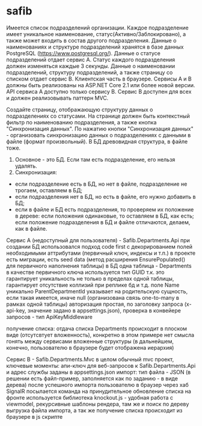 # safib

Имеется список подразделений организации. 
Каждое подразделение имеет уникальное наименование, статус(Активно/Заблокировано), а также может входить в состав другого подразделения. 
Данные о наименованиях и структуре подразделений хранятся в базе данных PostgreSQL (https://www.postgresql.org/).
Данные о статусе подразделений отдает сервис А. Статус каждого подразделения должен изменяться каждые 3 секунды.
Данные о наименовании подразделений, структуру подразделений, а также страницу со списком отдает сервис B.
Клиентская часть в браузере. 
Сервисы А и B должны быть реализованы на ASP.NET Core 2.1 или более новой версии.
API сервиса А доступно только сервису B. Сервис B доступен для всех и должен реализовывать паттерн MVC.

Создайте страницу, отображающую структуру данных о подразделениях со статусами.
На странице должен быть контекстный фильтр по наименованию подразделения, а также кнопка "Синхронизация данных". 
По нажатию кнопки "Синхронизация данных" - организовать синхронизацию данных о подразделениях с данными в файле (формат произвольный).
В БД древовидная структура, в файле тоже.
1. Основное - это БД. Если там есть подразделение, его нельзя удалять.
2. Синхронизация:
- если подразделение есть в БД, но нет в файле, подразделение не трогаем, оставляем в БД;
- если подразделения нет в БД, но есть в файле, его нужно добавить в БД;
- если в файле и БД есть подразделения, то проверяем их положение в дереве: если положения одинаковые, то оставляем в БД, как есть; если положение подразделения в БД и файле отличаются, делаем, как в файле.


Сервис А (недоступный для пользователя) - Safib.Departments.Api
при создании БД использовался подход code first с декорированием полей необходимыми аттрибутами (первичный ключ, индексы и т.п.)
в проекте есть миграции, есть seed data (метод расширения EnsurePopulated() для первичного наполнения таблицы)
в БД одна таблица - Departments
в качестве первичного ключа используется тип GUID т.к. это гарантирует уникальность не только в пределах одной таблицы, гарантирует отсутствие коллизий при реплике бд и т.д.
поле Name уникально
ParentDepartmentId указывает на родительскую сущность, если такая имеется, иначе null (организована связь one-to-many в рамках одной таблицы)
авторизация простая, по заголовку запроса (x-api-key, значение задано в appsettings.json), проверка в конвейере запросов - тип ApiKeyMiddleware

получение списка:
отдача списка Departments происходит в плоском виде (отсутсвтует вложенность), конкретно в этом примере нет смысла гонять между сервисами вложенные структуры (в дальнейшем, конечно, пользователю в браузере будет отображена иерархия)

Сервис B - Safib.Departments.Mvc
в целом обычный mvc проект, ключевые моменты:
апи-ключ для веб-запросов к Safib.Departments.Api и адрес службы заданы в appsettings.json
импорт: тип файла - JSON (в решении есть файл-пример, заполняется как по заданию - в виде дерева)
после успешного импорта пользователю в браузер через хаб SignalR посылается команда на принудительное обновление списка
на фронте используется библиотека knockout.js - удобная работа с viewmodel, рекурсивные шаблоны рендера, там же и поиск по дереву
выгрузка файла импорта, а так же получение списка происходит из браузере в js скрипте